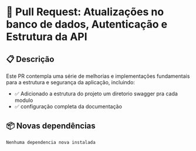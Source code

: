 # 🧩 Pull Request: Atualizações no banco de dados, Autenticação e Estrutura da API

## 📋 Descrição

Este PR contempla uma série de melhorias e implementações fundamentais para a estrutura e segurança da aplicação, incluindo:

- ✅ Adicionado a estrutura do projeto um diretorio swagger pra cada modulo
- ✅ configuração completa da documentação

## 📦 Novas dependências
    Nenhuma dependencia nova instalada